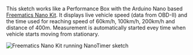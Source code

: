 This sketch works like a Performance Box with the Arduino Nano based [Freematics Nano Kit](https://freematics.com/products/arduino-telematics-kit-1/). It displays live vehicle speed (data from OBD-II) and the time used for reaching speed of 60km/h, 100km/h, 200km/h and distance of 400m. Measurement is automatically started evey time when vehicle starts moving from stationary.

![Freematics Nano Kit running NanoTimer sketch](https://freematics.com/pages/wp-content/uploads/2014/08/DSC04398-1000.jpg)
